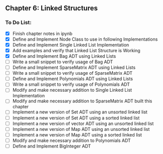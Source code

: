 ## Chapter 6: Linked Structures

### To Do List:

- [X] Finish chapter notes in ipynb
- [X] Define and Implement Node Class to use in following Implementations
- [X] Define and Implement Single Linked List Implementation
- [X] Add examples and verify that Linked List Structure is Working
- [X] Define and Implement Bag ADT using Linked Lists
- [ ] Write a small snippet to verify usage of Bag ADT
- [ ] Define and Implement SparseMatrix ADT using Linked Lists
- [ ] Write a small snippet to verify usage of SparseMatrix ADT
- [ ] Define and Implement Polynomials ADT using Linked Lists
- [ ] Write a small snippet to verify usage of Polynomials ADT
- [ ] Modify and make necessary addition to Single Linked List Implementation
- [ ] Modify and make necessary addition to SparseMatrix ADT built this chapter
- [ ] Implement a new version of Set ADT using an unsorted linked list
- [ ] Implement a new version of Set ADT using a sorted linked list
- [ ] Implement a new version of vector ADT using an unsorted linked list
- [ ] Implement a new version of Map ADT using an unsorted linked list
- [ ] Implement a new version of Map ADT using a sorted linked list
- [ ] Modify and make necessary addition to Polynomials ADT
- [ ] Define and Implement BigInteger ADT
